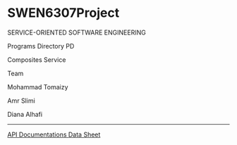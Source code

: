 # SWEN6307Project
SERVICE-ORIENTED SOFTWARE ENGINEERING

Programs Directory  PD

Composites Service 



Team

Mohammad Tomaizy

Amr Slimi

Diana Alhafi
*****
<a href="http://ec2-35-166-183-83.us-west-2.compute.amazonaws.com:8080/apipie/1.0/programms.html">API Documentations </a> 
<a href="https://github.com/mtomaizy/SWEN6307Project/blob/master/sample%20data.pdf"> Data Sheet</a>
